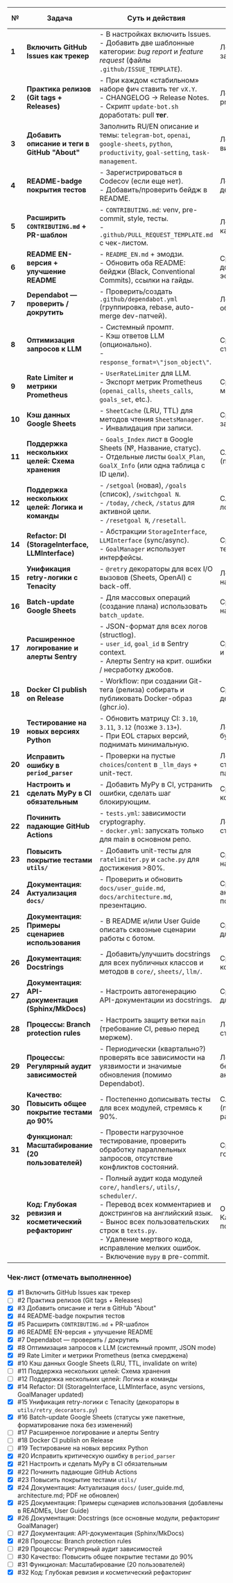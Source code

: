 | №      | Задача                                                            | Суть и действия                                                                                                                               | Почему важно / лёгкость                                                    |
| ------ | ----------------------------------------------------------------- | --------------------------------------------------------------------------------------------------------------------------------------------- | -------------------------------------------------------------------------- |
| **1**  | **Включить GitHub Issues как трекер**                             | - В настройках включить Issues.<br>- Добавить две шаблонные категории: *bug report* и *feature request* (файлы `.github/ISSUE_TEMPLATE`).         | Легко; фиксирует задачи.                                                   |
| **2**  | **Практика релизов (Git tags + Releases)**                        | - При каждом «стабильном» наборе фич ставить тег `vX.Y`.<br>- CHANGELOG → Release Notes.<br>- Скрипт `update-bot.sh` доработать: pull **тег**. | Легко; надёжный prod-деплой.                                               |
| **3**  | **Добавить описание и теги в GitHub \"About\"**                     | Заполнить RU/EN описание и темы: `telegram-bot`, `openai`, `google-sheets`, `python`, `productivity`, `goal-setting`, `task-management`.      | Легко; улучшает видимость.                                                 |
| **4**  | **README-badge покрытия тестов**                                  | - Зарегистрироваться в Codecov (если еще нет).<br>- Добавить/проверить бейдж в README.                                                            | Легко; мотивирует держать 80%+.                                           |
| **5**  | **Расширить `CONTRIBUTING.md` + PR-шаблон**                       | - `CONTRIBUTING.md`: venv, pre-commit, style, тесты.<br>- `.github/PULL_REQUEST_TEMPLATE.md` с чек-листом.                                          | Легко; улучшает качество PR.                                               |
| **6**  | **README EN-версия + улучшение README**                           | - `README_EN.md` + эмодзи.<br>- Обновить оба README: бейджи (Black, Conventional Commits), ссылки на гайды.                                     | Средне; доступность, эстетика.                                           |
| **7**  | **Dependabot — проверить / докрутить**                            | - Проверить/создать `.github/dependabot.yml` (группировка, rebase, auto-merge dev-патчей).                                                       | Легко; ускорит обновления.                                                 |
| **8**  | **Оптимизация запросов к LLM**                                    | - Системный промпт.<br>- Кэш ответов LLM (опционально).<br>- `response_format=\"json_object\"`.                                                            | Средне; качество/стоимость LLM.                                          |
| **9**  | **Rate Limiter и метрики Prometheus**                             | - `UserRateLimiter` для LLM.<br>- Экспорт метрик Prometheus (`openai_calls`, `sheets_calls`, `goals_set`, etc.).                                 | Средне; защита API, мониторинг.                                            |
| **10** | **Кэш данных Google Sheets**                                      | - `SheetCache` (LRU, TTL) для методов чтения `SheetsManager`.<br>- Инвалидация при записи.                                                               | Средне; снижает задержки.                                                  |
| **11** | **Поддержка нескольких целей: Схема хранения**                    | - `Goals_Index` лист в Google Sheets (№, Название, статус).<br>- Отдельные листы `GoalX_Plan`, `GoalX_Info` (или одна таблица с ID цели).        | Сложно (проектирование).                                                   |
| **12** | **Поддержка нескольких целей: Логика и команды**                  | - `/setgoal` (новая), `/goals` (список), `/switchgoal N`.<br>- `/today`, `/check`, `/status` для активной цели.<br>- `/resetgoal N`, `/resetall`.     | Сложно (бизнес-логика).                                                    |
| **14** | **Refactor: DI (StorageInterface, LLMInterface)**                 | - Абстракции `StorageInterface`, `LLMInterface` (sync/async).<br>- `GoalManager` использует интерфейсы.                                            | Средне; гибкость, тестируемость.                                           |
| **15** | **Унификация retry-логики с Tenacity**                            | - `@retry` декораторы для всех I/O вызовов (Sheets, OpenAI) с back-off.                                                                     | Легко; повышает надёжность.                                                |
| **16** | **Batch-update Google Sheets**                                    | - Для массовых операций (создание плана) использовать `batch_update`.                                                                           | Средне; снижает нагрузку API.                                              |
| **17** | **Расширенное логирование и алерты Sentry**                       | - JSON-формат для всех логов (structlog).<br>- `user_id`, `goal_id` в Sentry context.<br>- Алерты Sentry на крит. ошибки / несработку джобов. | Средне; поддержка и отладка.                                               |
| **18** | **Docker CI publish on Release**                                  | - Workflow: при создании Git-тега (релиза) собирать и публиковать Docker-образ (ghcr.io).                                                       | Средне; упрощает деплой.                                                   |
| **19** | **Тестирование на новых версиях Python**                          | - Обновить матрицу CI: `3.10`, `3.11`, `3.12` (позже `3.13+`).<br>- При EOL старых версий, поднимать минимальную.                                  | Легко; подготовка к будущему.                                              |
| **20** | **Исправить ошибку в `period_parser`**                            | - Проверки на пустые `choices`/`content` в `_llm_days` + unit-тест.                                                                            | Легко; стабильность LLM парсера.                                           |
| **21** | **Настроить и сделать MyPy в CI обязательным**                     | - Добавить MyPy в CI, устранить ошибки, сделать шаг блокирующим.                                                                               | Средне; качество кода.                                                     |
| **22** | **Починить падающие GitHub Actions**                                | - `tests.yml`: зависимости cryptography.<br>- `docker.yml`: запускать только для main в основном репо.                                          | Легко; стабильность CI.                                                    |
| **23** | **Повысить покрытие тестами `utils/`**                            | - Добавить unit-тесты для `ratelimiter.py` и `cache.py` для достижения >80%.                                                                  | Средне; повышение надежности.                                              |
| **24** | **Документация: Актуализация `docs/`**                            | - Проверить и обновить `docs/user_guide.md`, `docs/architecture.md`, презентацию.                                                              | Средне; актуальность для пользователей.                                     |
| **25** | **Документация: Примеры сценариев использования**                 | - В README и/или User Guide описать сквозные сценарии работы с ботом.                                                                           | Средне; понятность для пользователей.                                      |
| **26** | **Документация: Docstrings**                                      | - Добавить/улучшить docstrings для всех публичных классов и методов в `core/`, `sheets/`, `llm/`.                                                  | Средне; понятность кода.                                                   |
| **27** | **Документация: API-документация (Sphinx/MkDocs)**                | - Настроить автогенерацию API-документации из docstrings.                                                                                       | Средне-сложно; для разработчиков.                                         |
| **28** | **Процессы: Branch protection rules**                             | - Настроить защиту ветки `main` (требование CI, ревью перед мержем).                                                                          | Легко; стабильность `main`.                                                |
| **29** | **Процессы: Регулярный аудит зависимостей**                       | - Периодически (квартально?) проверять все зависимости на уязвимости и значимые обновления (помимо Dependabot).                               | Легко; безопасность, актуальность.                                        |
| **30** | **Качество: Повысить общее покрытие тестами до 90%**              | - Постепенно дописывать тесты для всех модулей, стремясь к 90%.                                                                              | Сложно (постоянная работа).                                                |
| **31** | **Функционал: Масштабирование (20 пользователей)**                | - Провести нагрузочное тестирование, проверить обработку параллельных запросов, отсутствие конфликтов состояний.                                  | Средне-сложно; готовность к росту.                                         |
| **32** | **Код: Глубокая ревизия и косметический рефакторинг** | - Полный аудит кода модулей `core/`, `handlers/`, `utils/`, `scheduler/`.<br>- Перевод всех комментариев и докстрингов на английский язык.<br>- Вынос всех пользовательских строк в `texts.py`.<br>- Удаление мертвого кода, исправление мелких ошибок.<br>- Включение `mypy` в pre-commit. | Очень важно; Качество кода, поддерживаемость. |

### Чек-лист (отмечать выполненное)

- [x] #1 Включить GitHub Issues как трекер
- [ ] #2 Практика релизов (Git tags + Releases)
- [x] #3 Добавить описание и теги в GitHub "About"
- [x] #4 README-badge покрытия тестов
- [x] #5 Расширить `CONTRIBUTING.md` + PR-шаблон
- [x] #6 README EN-версия + улучшение README
- [x] #7 Dependabot — проверить / докрутить
- [x] #8 Оптимизация запросов к LLM (системный промпт, JSON mode)
- [x] #9 Rate Limiter и метрики Prometheus (ветка смерджена)
- [x] #10 Кэш данных Google Sheets (LRU, TTL, invalidate on write)
- [ ] #11 Поддержка нескольких целей: Схема хранения
- [ ] #12 Поддержка нескольких целей: Логика и команды
- [x] #14 Refactor: DI (StorageInterface, LLMInterface, async versions, GoalManager updated)
- [x] #15 Унификация retry-логики с Tenacity (декораторы в `utils/retry_decorators.py`)
- [x] #16 Batch-update Google Sheets (статусы уже пакетные, форматирование пока без изменений)
- [ ] #17 Расширенное логирование и алерты Sentry
- [ ] #18 Docker CI publish on Release
- [ ] #19 Тестирование на новых версиях Python
- [x] #20 Исправить критическую ошибку в `period_parser`
- [x] #21 Настроить и сделать MyPy в CI обязательным
- [x] #22 Починить падающие GitHub Actions
- [x] #23 Повысить покрытие тестами `utils/`
- [x] #24 Документация: Актуализация `docs/` (user_guide.md, architecture.md; PDF не обновлен)
- [x] #25 Документация: Примеры сценариев использования (добавлены в READMEs, User Guide)
- [x] #26 Документация: Docstrings (все основные модули, рефакторинг GoalManager)
- [ ] #27 Документация: API-документация (Sphinx/MkDocs)
- [x] #28 Процессы: Branch protection rules
- [ ] #29 Процессы: Регулярный аудит зависимостей
- [ ] #30 Качество: Повысить общее покрытие тестами до 90%
- [ ] #31 Функционал: Масштабирование (20 пользователей)
- [x] #32 Код: Глубокая ревизия и косметический рефакторинг